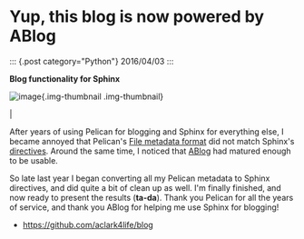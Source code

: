 # Yup, this blog is now powered by ABlog

::: {.post category="Python"}
2016/04/03
:::

**Blog functionality for Sphinx**

![image](/images/ablog-for-sphinx.jpg){.img-thumbnail .img-thumbnail}

| 

After years of using Pelican for blogging and Sphinx for everything
else, I became annoyed that Pelican\'s [File metadata
format](http://docs.getpelican.com/en/3.6.3/content.html#file-metadata)
did not match Sphinx\'s
[directives](http://www.sphinx-doc.org/en/stable/rest.html#directives).
Around the same time, I noticed that
[ABlog](http://ablog.readthedocs.org/) had matured enough to be usable.

So late last year I began converting all my Pelican metadata to Sphinx
directives, and did quite a bit of clean up as well. I\'m finally
finished, and now ready to present the results (**ta-da**). Thank you
Pelican for all the years of service, and thank you ABlog for helping me
use Sphinx for blogging!

-   <https://github.com/aclark4life/blog>
